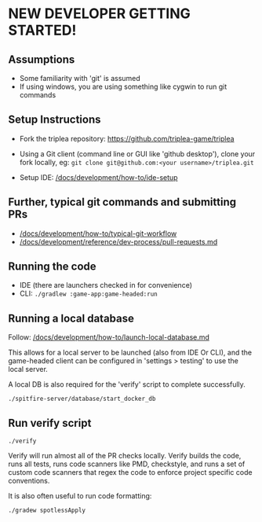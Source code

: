 # NEW DEVELOPER GETTING STARTED!

## Assumptions

- Some familiarity with 'git' is assumed
- If using windows, you are using something like cygwin to run git commands

## Setup Instructions

- Fork the triplea repository: <https://github.com/triplea-game/triplea>
- Using a Git client (command line or GUI like 'github desktop'), clone
  your fork locally, eg:
  ```git clone git@github.com:<your username>/triplea.git```
  
- Setup IDE: [/docs/development/how-to/ide-setup](../how-to/ide-setup>)

## Further, typical git commands and submitting PRs

- [/docs/development/how-to/typical-git-workflow](../how-to/typical-git-workflow.md)
- [/docs/development/reference/dev-process/pull-requests.md](../reference/dev-process/pull-requests.md)



## Running the code

- IDE (there are launchers checked in for convenience)
- CLI: `./gradlew :game-app:game-headed:run`

## Running a local database
Follow: [/docs/development/how-to/launch-local-database.md](../how-to/launch-local-database.md)

This allows for a local server to be launched (also from IDE Or CLI), and the game-headed
client can be configured in 'settings > testing' to use the local server.

A local DB is also required for the 'verify' script to complete successfully.

```
./spitfire-server/database/start_docker_db
```


## Run verify script

```
./verify
```

Verify will run almost all of the PR checks locally. Verify builds the code, runs all tests,
runs code scanners like PMD, checkstyle, and runs a set of custom code scanners that
regex the code to enforce project specific code conventions.


It is also often useful to run code formatting:
```
./gradew spotlessApply
```
